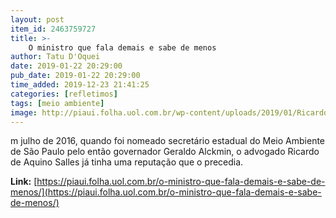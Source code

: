 ```yaml
---
layout: post
item_id: 2463759727
title: >-
    O ministro que fala demais e sabe de menos
author: Tatu D'Oquei
date: 2019-01-22 20:29:00
pub_date: 2019-01-22 20:29:00
time_added: 2019-12-23 21:41:25
categories: [refletimos]
tags: [meio ambiente]
image: http://piaui.folha.uol.com.br/wp-content/uploads/2019/01/RicardoSallesPerfil_redes_22jan2019.jpg
---
```


m julho de 2016, quando foi nomeado secretário estadual do Meio Ambiente de São Paulo pelo então governador Geraldo Alckmin, o advogado Ricardo de Aquino Salles já tinha uma reputação que o precedia.

**Link:** [https://piaui.folha.uol.com.br/o-ministro-que-fala-demais-e-sabe-de-menos/](https://piaui.folha.uol.com.br/o-ministro-que-fala-demais-e-sabe-de-menos/)

